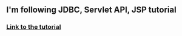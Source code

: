 ## I'm following JDBC, Servlet API, JSP tutorial 
### [Link to the tutorial](https://www.udemy.com/jsp-tutorial/)